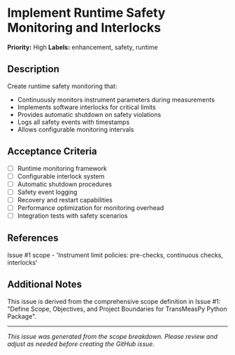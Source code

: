 # Implement Runtime Safety Monitoring and Interlocks

**Priority:** High
**Labels:** enhancement, safety, runtime

## Description

Create runtime safety monitoring that:
- Continuously monitors instrument parameters during measurements
- Implements software interlocks for critical limits
- Provides automatic shutdown on safety violations
- Logs all safety events with timestamps
- Allows configurable monitoring intervals

## Acceptance Criteria

- [ ] Runtime monitoring framework
- [ ] Configurable interlock system
- [ ] Automatic shutdown procedures
- [ ] Safety event logging
- [ ] Recovery and restart capabilities
- [ ] Performance optimization for monitoring overhead
- [ ] Integration tests with safety scenarios

## References

Issue #1 scope - 'Instrument limit policies: pre-checks, continuous checks, interlocks'

## Additional Notes

This issue is derived from the comprehensive scope definition in Issue #1: "Define Scope, Objectives, and Project Boundaries for TransMeasPy Python Package".

---

*This issue was generated from the scope breakdown. Please review and adjust as needed before creating the GitHub issue.*
